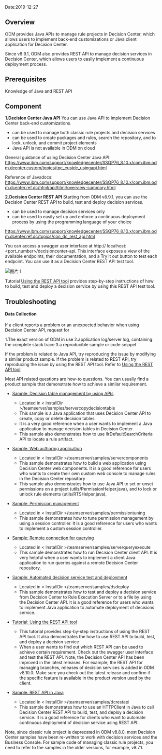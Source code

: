 Date:2019-12-27

## Overview

ODM provides Java APIs to manage rule projects in Decision Center, which allows users to implement back-end customizations or Java client application for Decision Center. 

Since v8.9.1, ODM also provides REST API to manage decision services in Decision Center, which allows users to easily implement a continuous deployment process.

## Prerequisites

Knowledge of Java and REST API

## Component

**1.Decision Center Java API**
You can use Java API to implement Decision Center back-end customizations. 
* can be used to manage both classic rule projects and decision services
* can be used to create packages and rules, search the repository, and to lock, unlock, and commit project elements
* Java API is not available in ODM on cloud

General guidance of using Decision Center Java API:
https://www.ibm.com/support/knowledgecenter/SSQP76_8.10.x/com.ibm.odm.dcenter.custom/topics/tpc_custdc_usingapi.html

Reference of Javadocs:
https://www.ibm.com/support/knowledgecenter/SSQP76_8.10.x/com.ibm.odm.dcenter.ref.dc/html/api/html/overview-summary.html

**2.Decision Center REST API**
Starting from ODM v8.9.1, you can use the Decision Center REST API to build, test and deploy decision services. 
* can be used to manage decision services only
* can be used to easily set up and enforce a continuous deployment process by using the programming language of your choice

https://www.ibm.com/support/knowledgecenter/SSQP76_8.10.x/com.ibm.odm.dcenter.ref.dc/topics/con_dc_rest_api.html

You can access a swagger user interface at http:// localhost:<port_number>/decisioncenter-api. This interface exposes a view of the available endpoints, their documentation, and a Try it out button to test each endpoint. You can use it as a Decision Center REST API test tool.

![图片 1](https://media.github.ibm.com/user/228551/files/3a9d9e80-2967-11ea-8ea6-825ae9934389)

Tutorial [Using the REST API tool](https://www.ibm.com/support/knowledgecenter/SSQP76_8.10.x/com.ibm.odm.dcenter.tutorials/tutorials_topics/odm_bc_api_tut_int.html) provides step-by-step instructions of how to build, test and deploy a decision service by using this REST API test tool. 

## Troubleshooting

#### Data Collection
If a client reports a problem or an unexpected behavior when using Decision Center API, request for

1.The exact version of ODM in use 
2.application log/server log, containing the complete stack trace
3.a reproducible sample or code snippet 

If the problem is related to Java API, try reproducing the issue by modifying a similar product sample. If the problem is related to REST API, try reproducing the issue by using the REST API tool. Refer to [Using the REST API tool](https://www.ibm.com/support/knowledgecenter/SSQP76_8.10.x/com.ibm.odm.dcenter.tutorials/tutorials_topics/odm_bc_api_tut_int.html)

Most API related questions are how-to questions. You can usually find a product sample that demonstrate how to achieve a similar requirement. 

* [Sample: Decision table management by using APIs](https://www.ibm.com/support/knowledgecenter/SSQP76_8.10.x/com.ibm.odm.dcenter.samples/topics/smp_tsauth_dtables.html)
  - Located in < InstallDir >/teamserver/samples/servercopydecisiontable
  - This sample is a Java application that uses Decision Center API to create, copy or delete decision tables. 
  - It is a very good reference when a user wants to implement a Java application to manage decision tables in Decision Center. 
  - This sample also demonstrates how to use IlrDefaultSearchCriteria API to locate a rule artifact. 

* [Sample: Web authoring application](https://www.ibm.com/support/knowledgecenter/SSQP76_8.10.x/com.ibm.odm.dcenter.samples/topics/smp_tsauth_webauth.html)
  - Located in < InstallDir >/teamserver/samples/servercomponents
  - This sample demonstrates how to build a web application using Decision Center web components. It is a good reference for users who wants to create their own custom web console to manage rules in the Decision Center repository
  - This sample also demonstrates how to use Java API to set or unset permissions on a project (utils/PermissionHelper.java), and to lock or unlock rule elements (utils/RTSHelper.java). 

* [Sample: Permission management](https://www.ibm.com/support/knowledgecenter/SSQP76_8.10.x/com.ibm.odm.dcenter.samples/topics/smp_tsbrm_permissions_det.html) 
  - Located in < InstallDir >/teamserver/samples/permissiontuning
  - This sample demonstrates how to tune permission management by using a session controller. It is a good reference for users who wants to implement a custom session controller.

* [Sample: Remote connection for querying](https://www.ibm.com/support/knowledgecenter/SSQP76_8.10.x/com.ibm.odm.dcenter.samples/topics/smp_tsbrm_remotequery.html)
  - Located in < InstallDir >/teamserver/samples/serverqueryexecute
  - This sample demonstrates how to run Decision Center client API. It is very helpful when a user wants to implement a client Java application to run queries against a remote Decision Center repository. 

* [Sample: Automated decision service test and deployment](https://www.ibm.com/support/knowledgecenter/SSQP76_8.10.x/com.ibm.odm.dcenter.samples/topics/smp_dsdeploy.html)
  - Located in < InstallDir >/teamserver/samples/dsdeploy
  - This sample demonstrates how to test and deploy a decision service from Decision Center to Rule Execution Server or to a file by using the Decision Center API. It is a good reference for users who wants to implement Java application to automate deployment of decisions service.

* [Tutorial: Using the REST API tool](https://www.ibm.com/support/knowledgecenter/SSQP76_8.10.x/com.ibm.odm.dcenter.tutorials/tutorials_topics/odm_bc_api_tut_int.html)
  - This tutorial provides step-by-step instructions of using the REST API tool. It also demonstrates the how to use REST API to build, test, and deploy a decision service
  - When a user wants to find out which REST API can be used to achieve certain requirement. Check out the swagger user interface and test the REST API. Note, the Decision Center API has been improved in the latest releases. For example, the REST API for managing branches, releases of decision services is added in ODM v8.10.0. Make sure you check out the latest release and confirm if the specific feature is available in the product version used by the client. 

* [Sample: REST API in Java](https://www.ibm.com/support/knowledgecenter/SSQP76_8.10.x/com.ibm.odm.dcenter.samples/topics/smp_dc_api.html)
  - Located in < InstallDir >/teamserver/samples/dcrestapi
  - This sample demonstrates how to use an HTTPClient in Java to call Decision Center REST API to build, test, and deploy a decision service. It is a good reference for clients who want to automate continuous deployment of decision service using REST API. 

Note, since classic rule project is deprecated in ODM v8.8.0, most Decision Center samples have been re-written to work with decision services and the Business Console. For sample code of managing classic rule projects, you need to refer to the samples in the older versions, for example, v8.7.1. 



